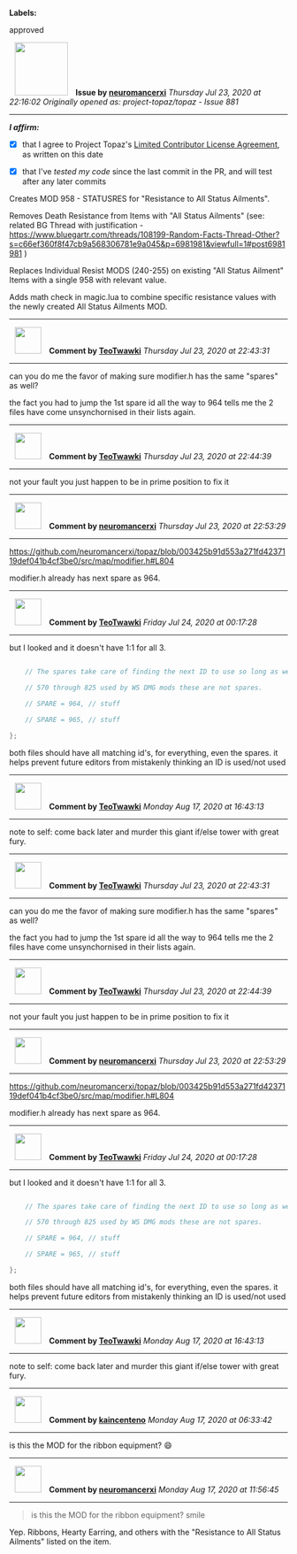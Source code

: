 **Labels:**

approved



<a href="https://github.com/neuromancerxi"><img src="https://avatars0.githubusercontent.com/u/3996176?v=4" width="96" height="96" hspace="10"></img></a> **Issue by [neuromancerxi](https://github.com/neuromancerxi)**
_Thursday Jul 23, 2020 at 22:16:02_
_Originally opened as: project-topaz/topaz - Issue 881_

----

<!-- place 'x' mark between square [] brackets to affirm: -->
**_I affirm:_**
- [x] that I agree to Project Topaz's [Limited Contributor License Agreement](http://project-topaz.com/blob/release/CONTRIBUTOR_AGREEMENT.md), as written on this date
- [x] that I've _tested my code_ since the last commit in the PR, and will test after any later commits

Creates MOD 958 - STATUSRES for "Resistance to All Status Ailments".
Removes Death Resistance from Items with "All Status Ailments" (see: related BG Thread with justification - https://www.bluegartr.com/threads/108199-Random-Facts-Thread-Other?s=c66ef360f8f47cb9a568306781e9a045&p=6981981&viewfull=1#post6981981 )
Replaces Individual Resist MODS (240-255) on existing "All Status Ailment" Items with a single 958 with relevant value.
Adds math check in magic.lua to combine specific resistance values with the newly created All Status Ailments MOD.


----
<a href="https://github.com/TeoTwawki"><img src="https://avatars0.githubusercontent.com/u/6871475?v=4" width="48" height="48" hspace="10"></img></a> **Comment by [TeoTwawki](https://github.com/TeoTwawki)**
_Thursday Jul 23, 2020 at 22:43:31_

----

can you do me the favor of making sure modifier.h has the same "spares" as well?

 the fact you had to jump the 1st spare id all the way to 964 tells me the 2 files have come unsynchornised in their lists again.


----
<a href="https://github.com/TeoTwawki"><img src="https://avatars0.githubusercontent.com/u/6871475?v=4" width="48" height="48" hspace="10"></img></a> **Comment by [TeoTwawki](https://github.com/TeoTwawki)**
_Thursday Jul 23, 2020 at 22:44:39_

----

not your fault you just happen to be in prime position to fix it



----
<a href="https://github.com/neuromancerxi"><img src="https://avatars0.githubusercontent.com/u/3996176?v=4" width="48" height="48" hspace="10"></img></a> **Comment by [neuromancerxi](https://github.com/neuromancerxi)**
_Thursday Jul 23, 2020 at 22:53:29_

----

https://github.com/neuromancerxi/topaz/blob/003425b91d553a271fd4237119def041b4cf3be0/src/map/modifier.h#L804

modifier.h already has next spare as 964.


----
<a href="https://github.com/TeoTwawki"><img src="https://avatars0.githubusercontent.com/u/6871475?v=4" width="48" height="48" hspace="10"></img></a> **Comment by [TeoTwawki](https://github.com/TeoTwawki)**
_Friday Jul 24, 2020 at 00:17:28_

----

but I looked and it doesn't have 1:1 for all 3.

```cpp
    // The spares take care of finding the next ID to use so long as we don't forget to list IDs that have been freed up by refactoring.
    // 570 through 825 used by WS DMG mods these are not spares.
    // SPARE = 964, // stuff
    // SPARE = 965, // stuff
};
```
both files should have all matching id's, for everything, even the spares. it helps prevent future editors from mistakenly thinking an ID is used/not used


----
<a href="https://github.com/TeoTwawki"><img src="https://avatars0.githubusercontent.com/u/6871475?v=4" width="48" height="48" hspace="10"></img></a> **Comment by [TeoTwawki](https://github.com/TeoTwawki)**
_Monday Aug 17, 2020 at 16:43:13_

----

note to self: come back later and murder this giant if/else tower with great fury.


----
<a href="https://github.com/TeoTwawki"><img src="https://avatars0.githubusercontent.com/u/6871475?v=4" width="48" height="48" hspace="10"></img></a> **Comment by [TeoTwawki](https://github.com/TeoTwawki)**
_Thursday Jul 23, 2020 at 22:43:31_

----

can you do me the favor of making sure modifier.h has the same "spares" as well?

 the fact you had to jump the 1st spare id all the way to 964 tells me the 2 files have come unsynchornised in their lists again.


----
<a href="https://github.com/TeoTwawki"><img src="https://avatars0.githubusercontent.com/u/6871475?v=4" width="48" height="48" hspace="10"></img></a> **Comment by [TeoTwawki](https://github.com/TeoTwawki)**
_Thursday Jul 23, 2020 at 22:44:39_

----

not your fault you just happen to be in prime position to fix it



----
<a href="https://github.com/neuromancerxi"><img src="https://avatars0.githubusercontent.com/u/3996176?v=4" width="48" height="48" hspace="10"></img></a> **Comment by [neuromancerxi](https://github.com/neuromancerxi)**
_Thursday Jul 23, 2020 at 22:53:29_

----

https://github.com/neuromancerxi/topaz/blob/003425b91d553a271fd4237119def041b4cf3be0/src/map/modifier.h#L804

modifier.h already has next spare as 964.


----
<a href="https://github.com/TeoTwawki"><img src="https://avatars0.githubusercontent.com/u/6871475?v=4" width="48" height="48" hspace="10"></img></a> **Comment by [TeoTwawki](https://github.com/TeoTwawki)**
_Friday Jul 24, 2020 at 00:17:28_

----

but I looked and it doesn't have 1:1 for all 3.

```cpp
    // The spares take care of finding the next ID to use so long as we don't forget to list IDs that have been freed up by refactoring.
    // 570 through 825 used by WS DMG mods these are not spares.
    // SPARE = 964, // stuff
    // SPARE = 965, // stuff
};
```
both files should have all matching id's, for everything, even the spares. it helps prevent future editors from mistakenly thinking an ID is used/not used


----
<a href="https://github.com/TeoTwawki"><img src="https://avatars0.githubusercontent.com/u/6871475?v=4" width="48" height="48" hspace="10"></img></a> **Comment by [TeoTwawki](https://github.com/TeoTwawki)**
_Monday Aug 17, 2020 at 16:43:13_

----

note to self: come back later and murder this giant if/else tower with great fury.


----
<a href="https://github.com/kaincenteno"><img src="https://avatars3.githubusercontent.com/u/26943220?v=4" width="48" height="48" hspace="10"></img></a> **Comment by [kaincenteno](https://github.com/kaincenteno)**
_Monday Aug 17, 2020 at 06:33:42_

----

is this the MOD for the ribbon equipment? :smile: 


----
<a href="https://github.com/neuromancerxi"><img src="https://avatars0.githubusercontent.com/u/3996176?v=4" width="48" height="48" hspace="10"></img></a> **Comment by [neuromancerxi](https://github.com/neuromancerxi)**
_Monday Aug 17, 2020 at 11:56:45_

----

> is this the MOD for the ribbon equipment? smile

Yep. Ribbons, Hearty Earring, and others with the "Resistance to All Status Ailments" listed on the item.
